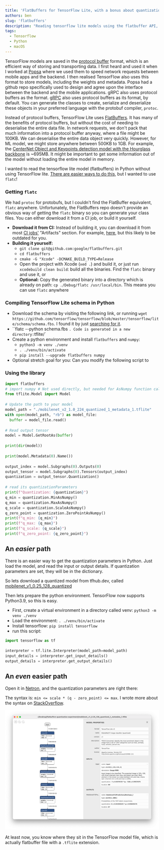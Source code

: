 ```yaml
---
title: 'FlatBuffers for TensorFlow Lite, with a bonus about quantization'
authors: ben
slug: 'flatbuffers'
description: "Reading tensorflow lite models using the flatbuffer API, and understanding a little more about quantization while we're at it."
tags:
  - Tensorflow
  - Python
  - macOS
---
```


TensorFlow models are saved in the [protocol buffer](https://developers.google.com/protocol-buffers/) format, which is an efficient way of storing and transporting data. I first heard and used it when I worked at [Popsa](https://popsa.com) where we used them to speed network requests between mobile apps and the backend. I then realised TensorFlow also uses this format to store models, including the weights and metadata. Popsa had a github repo specifically used to design and agree upon the interface between the backend and the mobile applications. gRPC also uses protocol buffers as the format. [gRPC](https://grpc.io/) also uses protocol buffers as its format, by default. You can generate the classes to create, serialize and deserialize these objects in your preferred language with the protobuf compiler, `protoc`.

<!--truncate-->

Instead of protocol buffers, TensorFlow Lite uses [FlatBuffers](https://google.github.io/flatbuffers/). It has many of the benefits of protocol buffers, but without the cost of needing to deserialise the entire data file. In network requests, we don't pack that much information into a protocol buffer anyway, where a file might be 100KB. We can deserialise the entire data object very quickly. However, for ML model, we might store anywhere between 500KB to 1GB. For example, the [CenterNet Object and Keypoints detection model with the Hourglass backbone](https://tfhub.dev/tensorflow/centernet/hourglass_1024x1024_kpts/1) is ~695MB. It might be important to get some information out of the model without loading the entire model in memory.

I wanted to read the tensorflow lite model (flatbuffers) in Python without using TensorFlow lite. [There are easier ways to do this](#note-the-easier-path), but I wanted to use `flatc`!

### Getting `flatc`

We had `protoc` for protobufs, but I couldn't find the FlatBuffer equivalent, `flatc` anywhere. Unfortunately, the FlatBuffers repo doesn't provide an obvious way of getting the `flatc` binary so you can generate your class files. You can either download it from a CI job, or build it yourself.

- **Download it from CI:** Instead of building it, you can download it from most [CI jobs'](https://github.com/google/flatbuffers/actions) "Artifacts" section. For example, [here](https://github.com/google/flatbuffers/actions/runs/756817539), but this likely to be outdated for you.
- **Building it yourself:**
  - `git clone git@github.com:google/flatbuffers.git`
  - `cd flatbuffers`
  - `cmake -G "Xcode" -DCMAKE_BUILD_TYPE=Release`
  - Open the project with Xcode (`xed .`) and build it, or just run `xcodebuild clean build`: build all the binaries. Find the `flatc` binary and use it, or
  - **Optional:** Copy the generated binary into a directory which is already on path: `cp ./Debug/flatc /usr/local/bin`. This means you can use `flatc` anywhere

### Compiling TensorFlow Lite schema in Python

- Download the schema by visiting the following link, or running `wget https://github.com/tensorflow/tensorflow/blob/master/tensorflow/lite/schema/schema.fbs`. I found it by just [searching for it](https://duckduckgo.com/?q=tensorflow+lite+model+schema&atb=v263-1&ia=web&iai=r1-0&page=1&sexp=%7B%22cdrexp%22%3A%22b%22%2C%22biaexp%22%3A%22b%22%2C%22msvrtexp%22%3A%22b%22%7D).
- ``flatc --python schema.fbs `. Code is generated in a new directory:`tflite/`
- Create a python environment and install `flatbuffers` and `numpy`:
  - `python3 -m venv ./venv`
  - `. ./venv/bin/activate`
  - `pip install --upgrade flatbuffers numpy`
- Optional stretch goal for you: Can you modify the following script to

### Using the library

```python
import flatbuffers
# import numpy # Not used directly, but needed for AsNumpy function calls
from tflite.Model import Model

# Update the path to your model
model_path = "./mobilenet_v2_1.0_224_quantized_1_metadata_1.tflite"
with open(model_path, "rb") as model_file:
  buffer = model_file.read()

# Read output tensor
model = Model.GetRootAs(buffer)

print(dir(model))

print(model.Metadata(0).Name())

output_index = model.Subgraphs(0).Outputs(0)
output_tensor = model.Subgraphs(0).Tensors(output_index)
quantization = output_tensor.Quantization()

# read its quantizationParameters
print(f"Quantization: {quantization}")
q_min = quantization.MinAsNumpy()
q_max = quantization.MaxAsNumpy()
q_scale = quantization.ScaleAsNumpy()
q_zero_point = quantization.ZeroPointAsNumpy()
print(f"q_min: {q_min}")
print(f"q_max: {q_max}")
print(f"q_scale: {q_scale}")
print(f"q_zero_point: {q_zero_point}")
```

## An _easier_ path

There is an easier way to get the quantization parameters in Python. Just load the model, and read the input or output details. If quantization parameters are set, they will be in the dictionary.

So lets download a quantized model from tfhub.dev, called [mobilenet_v1_0.25_128_quantized](https://tfhub.dev/tensorflow/lite-model/mobilenet_v1_0.25_128_quantized/1/metadata/1)

Then lets prepare the python environment. TensorFlow now supports Python3.9, so this is easy.

- First, create a virtual environment in a directory called venv: `python3 -m venv ./venv`
- Load the environment: `. ./venv/bin/activate`
- Install tensorflow: `pip install tensorflow`
- run this script:

```python
import tensorflow as tf

interpreter = tf.lite.Interpreter(model_path=model_path)
input_details = interpreter.get_input_details()
output_details = interpreter.get_output_details()
```

## An _even_ easier path

Open it in [Netron](https://netron.app/), and the quantization parameters are right there:

The syntax is: `min <= scale * (q - zero_point) <= max`. I wrote more about the syntax on [StackOverflow](https://stackoverflow.com/a/67115490/7365866).

![Screenshot of netron app, which the quantization field on the right side bar](./images/netron.png)

At least now, you know where they sit in the TensorFlow model file, which is actually flatbuffer file with a `.tflite` extension.
